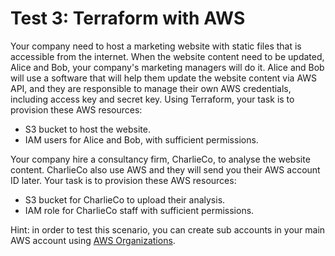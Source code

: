 # Test 3: Terraform with AWS

Your company need to host a marketing website with static files that is accessible from the internet. When the website content need to be updated, Alice and Bob, your company's marketing managers will do it. Alice and Bob will use a software that will help them update the website content via AWS API, and they are responsible to manage their own AWS credentials, including access key and secret key. Using Terraform, your task is to provision these AWS resources:

- S3 bucket to host the website.
- IAM users for Alice and Bob, with sufficient permissions.

Your company hire a consultancy firm, CharlieCo, to analyse the website content. CharlieCo also use AWS and they will send you their AWS account ID later. Your task is to provision these AWS resources:

- S3 bucket for CharlieCo to upload their analysis.
- IAM role for CharlieCo staff with sufficient permissions.

Hint: in order to test this scenario, you can create sub accounts in your main AWS account using [AWS Organizations](https://aws.amazon.com/organizations/).
